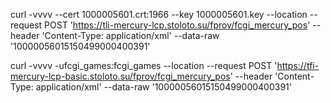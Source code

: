 curl  -vvvv --cert 1000005601.crt:1966 --key 1000005601.key  --location --request POST 'https://tli-mercury-lcp.stoloto.su/fprov/fcgi_mercury_pos' --header 'Content-Type: application/xml' --data-raw '<?xml version="1.0" encoding="utf-8"?><ticketInfo><terminal>1000005601</terminal><number>5150499000400391</number></ticketInfo>'

curl  -vvvv -ufcgi_games:fcgi_games --location --request POST 'https://tfi-mercury-lcp-basic.stoloto.su/fprov/fcgi_mercury_pos' --header 'Content-Type: application/xml' --data-raw '<?xml version="1.0" encoding="utf-8"?><ticketInfo><terminal>1000005601</terminal><number>5150499000400391</number></ticketInfo>'

